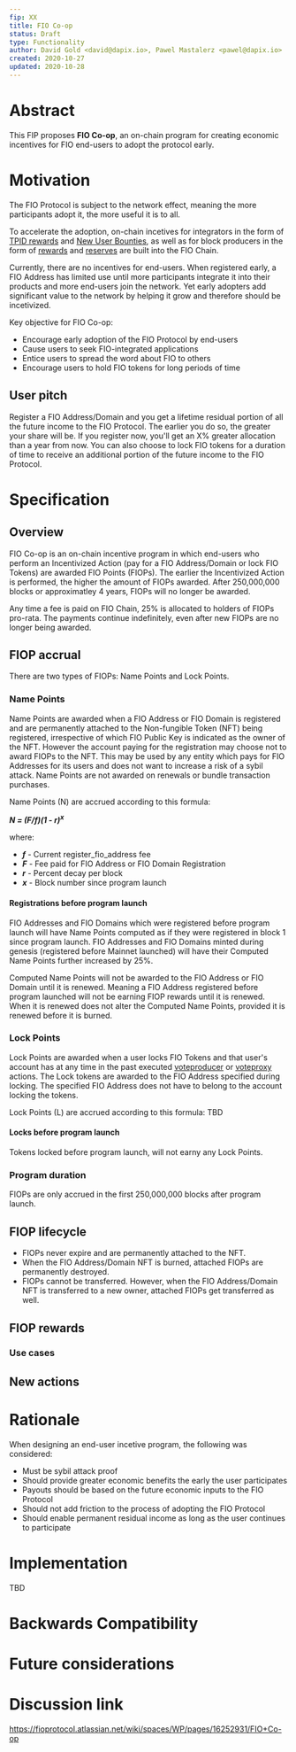 ```yaml
---
fip: XX
title: FIO Co-op
status: Draft
type: Functionality
author: David Gold <david@dapix.io>, Pawel Mastalerz <pawel@dapix.io>
created: 2020-10-27
updated: 2020-10-28
---
```


# Abstract
This FIP proposes **FIO Co-op**, an on-chain program for creating economic incentives for FIO end-users to adopt the protocol early.

# Motivation
The FIO Protocol is subject to the network effect, meaning the more participants adopt it, the more useful it is to all.

To accelerate the adoption, on-chain incetives for integrators in the form of [TPID rewards](https://kb.fioprotocol.io/fio-chain/fees#fee-distribution) and [New User Bounties](https://kb.fioprotocol.io/fio-token/token-distribution#new-user-bounties), as well as for block producers in the form of [rewards](https://kb.fioprotocol.io/fio-token/token-distribution#new-user-bounties) and [reserves](https://kb.fioprotocol.io/fio-token/token-distribution#block-producer-reserves) are built into the FIO Chain.

Currently, there are no incentives for end-users. When registered early, a FIO Address has limited use until more participants integrate it into their products and more end-users join the network. Yet early adopters add significant value to the network by helping it grow and therefore should be incetivized.

Key objective for FIO Co-op:
* Encourage early adoption of the FIO Protocol by end-users
* Cause users to seek FIO-integrated applications
* Entice users to spread the word about FIO to others
* Encourage users to hold FIO tokens for long periods of time
## User pitch
Register a FIO Address/Domain and you get a lifetime residual portion of all the future income to the FIO Protocol. The earlier you do so, the greater your share will be. If you register now, you'll get an X% greater allocation than a year from now. You can also choose to lock FIO tokens for a duration of time to receive an additional portion of the future income to the FIO Protocol.

# Specification
## Overview
FIO Co-op is an on-chain incentive program in which end-users who perform an Incentivized Action (pay for a FIO Address/Domain or lock FIO Tokens) are awarded FIO Points (FIOPs). The earlier the Incentivized Action is performed, the higher the amount of FIOPs awarded. After 250,000,000 blocks or approximatley 4 years, FIOPs will no longer be awarded.

Any time a fee is paid on FIO Chain, 25% is allocated to holders of FIOPs pro-rata. The payments continue indefinitely, even after new FIOPs are no longer being awarded.

## FIOP accrual
There are two types of FIOPs: Name Points and Lock Points.
### Name Points
Name Points are awarded when a FIO Address or FIO Domain is registered and are permanently attached to the Non-fungible Token (NFT) being registered, irrespective of which FIO Public Key is indicated as the owner of the NFT. However the account paying for the registration may choose not to award FIOPs to the NFT. This may be used by any entity which pays for FIO Addresses for its users and does not want to increase a risk of a sybil attack. Name Points are not awarded on renewals or bundle transaction purchases.

Name Points (N) are accrued according to this formula:

***N = (F/f)(1 - r)<sup>x</sup>***

where:
* ***f*** - Current register_fio_address fee
* ***F*** - Fee paid for FIO Address or FIO Domain Registration
* ***r*** - Percent decay per block
* ***x*** - Block number since program launch

#### Registrations before program launch
FIO Addresses and FIO Domains which were registered before program launch will have Name Points computed as if they were registered in block 1 since program launch. FIO Addresses and FIO Domains minted during genesis (registered before Mainnet launched) will have their Computed Name Points further increased by 25%.

Computed Name Points will not be awarded to the FIO Address or FIO Domain until it is renewed. Meaning a FIO Address registered before program launched will not be earning FIOP rewards until it is renewed. When it is renewed does not alter the Computed Name Points, provided it is renewed before it is burned.

### Lock Points
Lock Points are awarded when a user locks FIO Tokens and that user's account has at any time in the past executed [voteproducer](https://developers.fioprotocol.io/api/api-spec/reference/vote-producer/vote-producer-model) or [voteproxy](https://developers.fioprotocol.io/api/api-spec/reference/proxy-vote/proxy-vote-model) actions. The Lock tokens are awarded to the FIO Address specified during locking. The specified FIO Address does not have to belong to the account locking the tokens.

Lock Points (L) are accrued according to this formula: TBD

#### Locks before program launch
Tokens locked before program launch, will not earny any Lock Points.

### Program duration
FIOPs are only accrued in the first 250,000,000 blocks after program launch.

## FIOP lifecycle
* FIOPs never expire and are permanently attached to the NFT.
* When the FIO Address/Domain NFT is burned, attached FIOPs are permanently destroyed.
* FIOPs cannot be transferred. However, when the FIO Address/Domain NFT is transferred to a new owner, attached FIOPs get transferred as well.

## FIOP rewards

### Use cases

## New actions

# Rationale
When designing an end-user incetive program, the following was considered:
* Must be sybil attack proof
* Should provide greater economic benefits the early the user participates
* Payouts should be based on the future economic inputs to the FIO Protocol
* Should not add friction to the process of adopting the FIO Protocol
* Should enable permanent residual income as long as the user continues to participate

# Implementation
TBD

# Backwards Compatibility

# Future considerations

# Discussion link
https://fioprotocol.atlassian.net/wiki/spaces/WP/pages/16252931/FIO+Co-op
